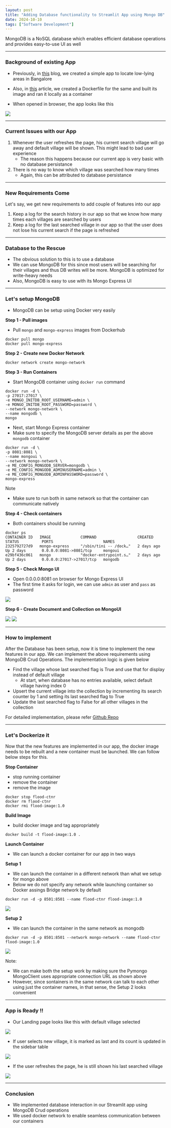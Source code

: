 ```yaml
---
layout: post
title: "Adding Database functionality to Streamlit App using Mongo DB"
date: 2024-10-10
tags: ["Software Development"]
---
```


MongoDB is a NoSQL database which enables efficient database operations and provides easy-to-use UI as well

---
### Background of existing App

- Previously, in [this](https://gouherdanish.github.io/2024/09/25/low-lying-areas-mapping.html) blog, we created a simple app to locate low-lying areas in Bangalore

- Also, in [this](https://gouherdanish.github.io/2024/10/07/dockerfile.html) article, we created a Dockerfile for the same and built its image and ran it locally as a container

- When opened in browser, the app looks like this

<img src="{{site.url}}/images/low_lying_areas/landing_page.png"/>

---
### Current Issues with our App

1. Whenever the user refreshes the page, his current search village will go away and default village will be shown. This might lead to bad user experience
    - The reason this happens because our current app is very basic with no database persistance
2. There is no way to know which village was searched how many times
    - Again, this can be attributed to database persistance

---
### New Requirements Come

Let's say, we get new requirements to add couple of features into our app 
1. Keep a log for the search history in our app so that we know how many times each villages are searched by users
2. Keep a log for the last searched village in our app so that the user does not lose his current search if the page is refreshed

---
### Database to the Rescue
- The obvious solution to this is to use a database
- We can use MongoDB for this since most users will be searching for their villages and thus DB writes will be more. MongoDB is optimized for write-heavy needs
- Also, MongoDB is easy to use with its Mongo Express UI

---
### Let's setup MongoDB
- MongoDB can be setup using Docker very easily

**Step 1 - Pull images**
- Pull `mongo` and `mongo-express` images from Dockerhub

```
docker pull mongo
docker pull mongo-express
```

**Step 2 - Create new Docker Network**

```
docker network create mongo-network
```

**Step 3 - Run Containers**
- Start MongoDB container using `docker run` command

```
docker run -d \                                                                     
-p 27017:27017 \ 
-e MONGO_INITDB_ROOT_USERNAME=admin \
-e MONGO_INITDB_ROOT_PASSWORD=password \
--network mongo-network \
--name mongodb \
mongo
```

- Next, start Mongo Express container
- Make sure to specify the MongoDB server details as per the above `mongodb` container
```
docker run -d \                                                                     
-p 8081:8081 \
--name mongoui \
--network mongo-network \
-e ME_CONFIG_MONGODB_SERVER=mongodb \
-e ME_CONFIG_MONGODB_ADMINUSERNAME=admin \
-e ME_CONFIG_MONGODB_ADMINPASSWORD=password \
mongo-express
```

Note
- Make sure to run both in same network so that the container can communicate natively

**Step 4 - Check containers**
- Both containers should be running

```
docker ps
CONTAINER ID   IMAGE             COMMAND                  CREATED          STATUS          PORTS                      NAMES
2325792727d9   mongo-express     "/sbin/tini -- /dock…"   2 days ago       Up 2 days       0.0.0.0:8081->8081/tcp     mongoui
e29bf436c061   mongo             "docker-entrypoint.s…"   2 days ago       Up 2 days       0.0.0.0:27017->27017/tcp   mongodb
```

**Step 5 - Check Mongo UI**
- Open 0.0.0.0:8081 on browser for Mongo Express UI
- The first time it asks for login, we can use `admin` as user and `pass` as password

<img src="{{site.url}}/images/docker/mongoui_0.png">

**Step 6 - Create Document and Collection on MongoUI**

<img src="{{site.url}}/images/docker/mongoui.png">

<img src="{{site.url}}/images/docker/mongoui_1.png">

---

### How to implement
After the Database has been setup, now it is time to implement the new features in our app. We can implement the above requirements using MongoDB Crud Operations. The implementation logic is given below

- Find the village whose last searched flag is True and use that for display instead of default village
    - At start, when database has no entries available, select default village having index 0
- Upsert the current village into the collection by incrementing its search counter by 1 and setting its last searched flag to True
- Update the last searched flag to False for all other villages in the collection 

For detailed implementation, please refer
[Github Repo](https://github.com/gouherdanish/urban_flooding)

---

### Let's Dockerize it

Now that the new features are implemented in our app, the docker image needs to be rebuilt and a new container must be launched. We can follow below steps for this.

**Stop Container**
- stop running container
- remove the container
- remove the image

```
docker stop flood-ctnr
docker rm flood-ctnr
docker rmi flood-image:1.0
```

**Build Image**
- build docker image and tag appropriately

```
docker build -t flood-image:1.0 .
```

**Launch Container**
- We can launch a docker container for our app in two ways

**Setup 1**
- We can launch the container in a different network than what we setup for mongo above
- Below we do not specify any network while launching container so Docker assings Bridge network by default

```
docker run -d -p 8501:8501 --name flood-ctnr flood-image:1.0
```

<img src="{{site.url}}/images/mongo/arch1.png">

**Setup 2**
- We can launch the container in the same network as mongodb

```
docker run -d -p 8501:8501 --network mongo-network --name flood-ctnr flood-image:1.0
```

<img src="{{site.url}}/images/mongo/arch2.png">

Note:
- We can make both the setup work by making sure the Pymongo MongoClient uses appropriate connection URL as shown above
- However, since sontainers in the same network can talk to each other using just the container names, in that sense, the Setup 2 looks convenient 

---

### App is Ready !!

- Our Landing page looks like this with default village selected 
<img src="{{site.url}}/images/mongo/start.png">

- If user selects new village, it is marked as last and its count is updated in the sidebar table
<img src="{{site.url}}/images/mongo/other.png">

- If the user refreshes the page, he is still shown his last searched village
<img src="{{site.url}}/images/mongo/another.png">

---

### Conclusion

- We implemented database interaction in our Streamlit app using MongoDB Crud operations
- We used docker network to enable seamless communication between our containers